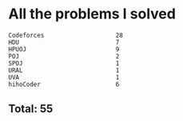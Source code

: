 # All the problems I solved

```
Codeforces                    28
HDU                           7
HPUOJ                         9
POJ                           2
SPOJ                          1
URAL                          1
UVA                           1
hihoCoder                     6
```
## Total: 55
